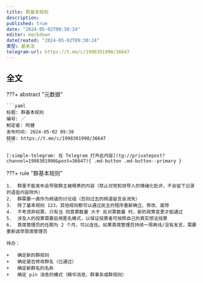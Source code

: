 ```yaml
---
title: 群基本规则
description:
published: true
date: "2024-05-02T09:30:24"
editor: markdown
dateCreated: "2024-05-02T09:30:24"
类型: 基本法
telegram-url: https://t.me/c/1998301990/36647
---
```


## 全文

???+ abstract "元数据"

    ```yaml
    标题: 群基本规则
    编号: ／
    制定者: 阿健
    发布时间: 2024-05-02 09:30
    链接: https://t.me/c/1998301990/36647
    ```

    [:simple-telegram: 在 Telegram 打开此内容](tg://privatepost?channel=1998301990&post=36647){ .md-button .md-button--primary }

???+ rule "群基本规则"

    1.  群里不能发布会导致群主被喝茶的内容（禁止对党和领导人的情绪化批评，不会留下记录的语音内容除外）
    2.  群需要一直作为频道的讨论组（否则过去的频道留言会消失）
    3.  除了基本规则 123，其他规则都可以通过民主的程序重新确立、修改、废除
    4.  不考虑弃权票，只有当 同意票数量 大于 反对票数量 时，新的政策变更才能通过
    5.  涉及人的投票需要启用匿名模式，以保证投票者可按照自己的真实想法投票
    6.  首席管理员的任期为 2 个月，可以连任。如果首席管理员持续一周离线/没有发言，需要重新选举首席管理员

    待办：

    +   确定新的群规则
    +   确定是否修改群名（已通过）
    +   确定新群名的名称
    +   确定 pin 消息的模式（精华消息、群事务或群规则）
